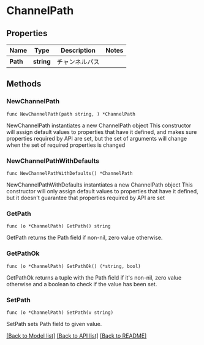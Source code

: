 # ChannelPath

## Properties

Name | Type | Description | Notes
------------ | ------------- | ------------- | -------------
**Path** | **string** | チャンネルパス | 

## Methods

### NewChannelPath

`func NewChannelPath(path string, ) *ChannelPath`

NewChannelPath instantiates a new ChannelPath object
This constructor will assign default values to properties that have it defined,
and makes sure properties required by API are set, but the set of arguments
will change when the set of required properties is changed

### NewChannelPathWithDefaults

`func NewChannelPathWithDefaults() *ChannelPath`

NewChannelPathWithDefaults instantiates a new ChannelPath object
This constructor will only assign default values to properties that have it defined,
but it doesn't guarantee that properties required by API are set

### GetPath

`func (o *ChannelPath) GetPath() string`

GetPath returns the Path field if non-nil, zero value otherwise.

### GetPathOk

`func (o *ChannelPath) GetPathOk() (*string, bool)`

GetPathOk returns a tuple with the Path field if it's non-nil, zero value otherwise
and a boolean to check if the value has been set.

### SetPath

`func (o *ChannelPath) SetPath(v string)`

SetPath sets Path field to given value.



[[Back to Model list]](../README.md#documentation-for-models) [[Back to API list]](../README.md#documentation-for-api-endpoints) [[Back to README]](../README.md)


